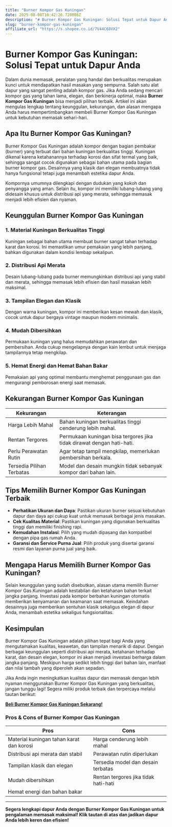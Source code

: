 ```yaml
---
title: "Burner Kompor Gas Kuningan"
date: 2025-08-08T10:42:26.728086Z
description: "# Burner Kompor Gas Kuningan: Solusi Tepat untuk Dapur Anda..."
slug: "burner-kompor-gas-kuningan"
affiliate_url: "https://s.shopee.co.id/7V44C68VX2"
---
```

# Burner Kompor Gas Kuningan: Solusi Tepat untuk Dapur Anda

Dalam dunia memasak, peralatan yang handal dan berkualitas merupakan kunci untuk mendapatkan hasil masakan yang sempurna. Salah satu alat dapur yang sangat penting adalah kompor gas. Jika Anda sedang mencari kompor gas yang tahan lama, elegan, dan berkinerja optimal, maka **Burner Kompor Gas Kuningan** bisa menjadi pilihan terbaik. Artikel ini akan mengulas lengkap tentang keunggulan, kekurangan, dan alasan mengapa Anda harus mempertimbangkan membeli Burner Kompor Gas Kuningan untuk kebutuhan memasak sehari-hari.

## Apa Itu Burner Kompor Gas Kuningan?

Burner Kompor Gas Kuningan adalah kompor dengan bagian pembakar (burner) yang terbuat dari bahan kuningan berkualitas tinggi. Kuningan dikenal karena ketahanannya terhadap korosi dan sifat termal yang baik, sehingga sangat cocok digunakan sebagai bahan utama pada bagian burner kompor gas. Desainnya yang klasik dan elegan membuatnya tidak hanya fungsional tetapi juga menambah estetika dapur Anda.

Kompornya umumnya dilengkapi dengan dudukan yang kokoh dan penyangga yang aman. Selain itu, kompor ini memiliki lubang-lubang yang didesain khusus untuk distribusi api yang merata, sehingga memasak menjadi lebih efisien dan nyaman.

## Keunggulan Burner Kompor Gas Kuningan

### 1. Material Kuningan Berkualitas Tinggi
Kuningan sebagai bahan utama membuat burner sangat tahan terhadap karat dan korosi. Ini memastikan umur pemakaian yang lebih panjang, bahkan digunakan dalam kondisi lembap sekalipun.

### 2. Distribusi Api Merata
Desain lubang-lubang pada burner memungkinkan distribusi api yang stabil dan merata, sehingga memasak lebih efisien dan hasil masakan lebih maksimal.

### 3. Tampilan Elegan dan Klasik
Dengan warna kuningan, kompor ini memberikan kesan mewah dan klasik, cocok untuk dapur bergaya vintage maupun modern minimalis.

### 4. Mudah Dibersihkan
Permukaan kuningan yang halus memudahkan perawatan dan pembersihan. Anda cukup mengelapnya dengan kain lembut untuk menjaga tampilannya tetap mengkilap.

### 5. Hemat Energi dan Hemat Bahan Bakar
Pemakaian api yang optimal membantu menghemat penggunaan gas dan mengurangi pemborosan energi saat memasak.

## Kekurangan Burner Kompor Gas Kuningan

| **Kekurangan**                     | **Keterangan**                                              |
|-------------------------------------|--------------------------------------------------------------|
| Harga Lebih Mahal                 | Bahan kuningan berkualitas tinggi cenderung lebih mahal.   |
| Rentan Tergores                    | Permukaan kuningan bisa tergores jika tidak dirawat dengan hati-hati. |
| Perlu Perawatan Rutin             | Agar tetap tampil mengkilap, memerlukan pembersihan berkala. |
| Tersedia Pilihan Terbatas         | Model dan desain mungkin tidak sebanyak kompor dari bahan lain. |

## Tips Memilih Burner Kompor Gas Kuningan Terbaik

- **Perhatikan Ukuran dan Daya**: Pastikan ukuran burner sesuai kebutuhan dapur dan daya api cukup kuat untuk memasak berbagai jenis masakan.
- **Cek Kualitas Material**: Pastikan kuningan yang digunakan berkualitas tinggi dan memiliki finishing rapi.
- **Kemudahan Instalasi**: Pilih yang mudah dipasang dan kompatibel dengan pipa gas rumah Anda.
- **Garansi dan Service Purna Jual**: Pilih produk yang disertai garansi resmi dan layanan purna jual yang baik.

## Mengapa Harus Memilih Burner Kompor Gas Kuningan?

Selain keunggulan yang sudah disebutkan, alasan utama memilih Burner Kompor Gas Kuningan adalah kestabilan dan ketahanan bahan terkait jangka panjang. Investasi pada kompor berbahan kuningan otomatis memberikan kenyamanan dan keamanan saat memasak. Keindahan desainnya juga memberikan sentuhan klasik sekaligus elegan di dapur Anda, menambah estetika sekaligus fungsionalitas.

## Kesimpulan

Burner Kompor Gas Kuningan adalah pilihan tepat bagi Anda yang mengutamakan kualitas, keawetan, dan tampilan menarik di dapur. Dengan berbagai keunggulan seperti distribusi api merata, ketahanan terhadap karat, dan desain elegan, kompor ini akan menjadi investasi berharga dalam jangka panjang. Meskipun harga sedikit lebih tinggi dari bahan lain, manfaat dan nilai tambah yang diperoleh akan sepadan.

Jika Anda ingin meningkatkan kualitas dapur dan memasak dengan lebih nyaman menggunakan Burner Kompor Gas Kuningan yang berkualitas, jangan tunggu lagi! Segera miliki produk terbaik dan terpercaya melalui tautan berikut:

[**Beli Burner Kompor Gas Kuningan Sekarang!**](https://s.shopee.co.id/7V44C68VX2)

### Pros & Cons of Burner Kompor Gas Kuningan

| **Pros**                                      | **Cons**                                                |
|----------------------------------------------|---------------------------------------------------------|
| Material kuningan tahan karat dan korosi    | Harga cenderung lebih mahal                          |
| Distribusi api merata dan stabil            | Perawatan rutin diperlukan                          |
| Tampilan klasik dan elegan                  | Tersedia model dan desain terbatas                   |
| Mudah dibersihkan                           | Rentan tergores jika tidak hati-hati                |
| Hemat energi dan bahan bakar               |                                                         |

---

**Segera lengkapi dapur Anda dengan Burner Kompor Gas Kuningan untuk pengalaman memasak maksimal! Klik tautan di atas dan jadikan dapur Anda lebih keren dan efisien!**